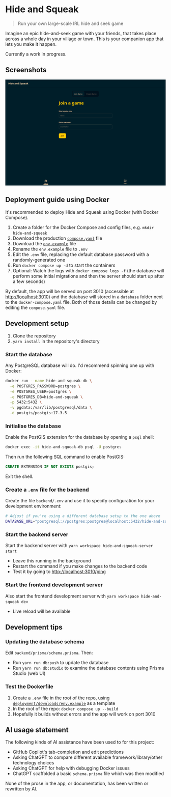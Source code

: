 # Hide and Squeak

> Run your own large-scale IRL hide and seek game

Imagine an epic hide-and-seek game with your friends, that takes place across a whole day in your village or town. This is your companion app that lets you make it happen.

Currently a work in progress.

## Screenshots

![Screenshot of the "Join a game" screen](screenshot.png)

## Deployment guide using Docker

It's recommended to deploy Hide and Squeak using Docker (with Docker Compose).

1. Create a folder for the Docker Compose and config files, e.g. `mkdir hide-and-squeak`
2. Download the production [`compose.yaml`](deployment/downloads/compose.yaml) file
3. Download the [`env.example`](deployment/downloads/env.example) file
4. Rename the `env.example` file to `.env`
5. Edit the `.env` file, replacing the default database password with a randomly-generated one
6. Run `docker compose up -d` to start the containers
7. Optional: Watch the logs with `docker compose logs -f` (the database will perform some initial migrations and then the server should start up after a few seconds)

By default, the app will be served on port 3010 (accessible at <http://localhost:3010>) and the database will stored in a `database` folder next to the `docker-compose.yaml` file. Both of those details can be changed by editing the `compose.yaml` file.

## Development setup

1. Clone the repository
2. `yarn install` in the repository's directory

### Start the database

Any PostgreSQL database will do. I'd recommend spinning one up with Docker:

```bash
docker run --name hide-and-squeak-db \
  -e POSTGRES_PASSWORD=postgres \
  -e POSTGRES_USER=postgres \
  -e POSTGRES_DB=hide-and-squeak \
  -p 5432:5432 \
  -v pgdata:/var/lib/postgresql/data \
  -d postgis/postgis:17-3.5
```

### Initialise the database

Enable the PostGIS extension for the database by opening a `psql` shell:

```bash
docker exec -it hide-and-squeak-db psql -U postgres
```

Then run the following SQL command to enable PostGIS:

```sql
CREATE EXTENSION IF NOT EXISTS postgis;
```

Exit the shell.

### Create a `.env` file for the backend

Create the file `backend/.env` and use it to specify configuration for your development environment:

```bash
# Adjust if you're using a different database setup to the one above
DATABASE_URL="postgresql://postgres:postgres@localhost:5432/hide-and-squeak"
```

### Start the backend server

Start the backend server with `yarn workspace hide-and-squeak-server start`

- Leave this running in the background
- Restart the command if you make changes to the backend code
- Test it by going to <http://localhost:3010/ping>

### Start the frontend development server

Also start the frontend development server with `yarn workspace hide-and-squeak dev`

- Live reload will be available

## Development tips

### Updating the database schema

Edit `backend/prisma/schema.prisma`. Then:

- Run `yarn run db:push` to update the database
- Run `yarn run db:studio` to examine the database contents using Prisma Studio (web UI)

### Test the Dockerfile

1. Create a `.env` file in the root of the repo, using [`deployment/downloads/env.example`](deployment/downloads/env.example) as a template
1. In the root of the repo: `docker compose up --build`
1. Hopefully it builds without errors and the app will work on port 3010

## AI usage statement

The following kinds of AI assistance have been used to for this project:

- GitHub Copilot's tab-completion and edit predictions
- Asking ChatGPT to compare different available framework/library/other technology choices
- Asking ChatGPT for help with debugging Docker issues
- ChatGPT scaffolded a basic `schema.prisma` file which was then modified

None of the prose in the app, or documentation, has been written or rewritten by AI.
